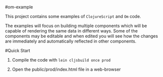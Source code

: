 #om-example

This project contains some examples of `ClojureScript` and `Om` code.

The examples will focus on building multiple components which will be capable of rendering the same data in different ways.
Some of the components may be editable and when edited you will see how the changes are immediately  and automatically reflected in other components.


#Quick Start

1) Compile the code with `lein cljsbuild once prod`

2) Open the public/prod/index.html file in a web-browser
